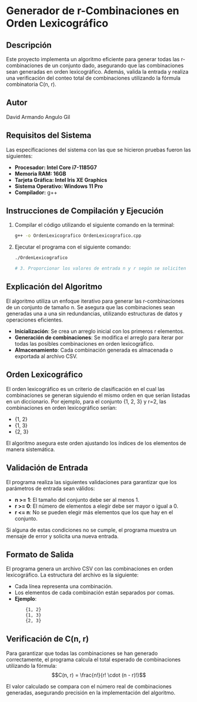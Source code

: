 # Generador de r-Combinaciones en Orden Lexicográfico

## Descripción
Este proyecto implementa un algoritmo eficiente para generar todas las r-combinaciones de un conjunto dado, asegurando que las combinaciones sean generadas en orden lexicográfico. Además, valida la entrada y realiza una verificación del conteo total de combinaciones utilizando la fórmula combinatoria C(n, r).

## Autor
David Armando Angulo Gil

## Requisitos del Sistema
Las específicaciones del sistema con las que se hicieron pruebas fueron las siguientes:
- **Procesador: Intel Core i7-1185G7**
- **Memoria RAM: 16GB**
- **Tarjeta Gráfica: Intel Iris XE Graphics**
- **Sistema Operativo: Windows 11 Pro**
- **Compilador:** g++

## Instrucciones de Compilación y Ejecución
1. Compilar el código utilizando el siguiente comando en la terminal:
   ```bash
   g++ -o OrdenLexicografico OrdenLexicografico.cpp
2. Ejecutar el programa con el siguiente comando:
   ```bash
   ./OrdenLexicografico

   # 3. Proporcionar los valores de entrada n y r según se soliciten

## Explicación del Algoritmo
El algoritmo utiliza un enfoque iterativo para generar las r-combinaciones de un conjunto de tamaño n. Se asegura que las combinaciones sean generadas una a una sin redundancias, utilizando estructuras de datos y operaciones eficientes.
- **Inicialización**: Se crea un arreglo inicial con los primeros r elementos.
- **Generación de combinaciones**: Se modifica el arreglo para iterar por todas las posibles combinaciones en orden lexicográfico.
- **Almacenamiento**: Cada combinación generada es almacenada o exportada al archivo CSV.

## Orden Lexicográfico
El orden lexicográfico es un criterio de clasificación en el cual las combinaciones se generan siguiendo el mismo orden en que serían listadas en un diccionario. Por ejemplo, para el conjunto {1, 2, 3} y r=2, las combinaciones en orden lexicográfico serían:
- {1, 2}
- {1, 3}
- {2, 3}

El algoritmo asegura este orden ajustando los índices de los elementos de manera sistemática.

## Validación de Entrada
El programa realiza las siguientes validaciones para garantizar que los parámetros de entrada sean válidos:
- **n >= 1**: El tamaño del conjunto debe ser al menos 1.
- **r >= 0**: El número de elementos a elegir debe ser mayor o igual a 0.
- **r <= n**: No se pueden elegir más elementos que los que hay en el conjunto.

Si alguna de estas condiciones no se cumple, el programa muestra un mensaje de error y solicita una nueva entrada.

## Formato de Salida
El programa genera un archivo CSV con las combinaciones en orden lexicográfico. La estructura del archivo es la siguiente:
- Cada línea representa una combinación.
- Los elementos de cada combinación están separados por comas.
- **Ejemplo**:
   ```bash
       {1, 2}
       {1, 3}
       {2, 3}

## Verificación de C(n, r)
Para garantizar que todas las combinaciones se han generado correctamente, el programa calcula el total esperado de combinaciones utilizando la fórmula:
$$C(n, r) = \frac{n!}{r! \cdot (n - r)!}$$

El valor calculado se compara con el número real de combinaciones generadas, asegurando precisión en la implementación del algoritmo.
